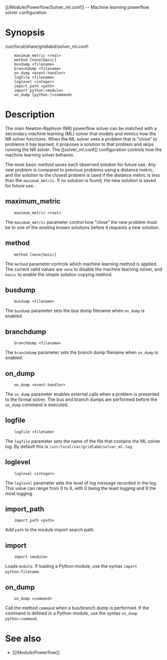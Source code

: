 [[/Module/Powerflow/Solver_ml.conf]] -- Machine learning powerflow solver configuration

# Synopsis
/usr/local/share/gridlabd/solver_ml.conf:
~~~
    maximum_metric <real>
    method [none|basic]
    busdump <filename>
    branchdump <filename>
    on_dump <event-handler>
    logfile <filename>
    loglevel <integer>
    import_path <path>
    import python:<module>
    on_dump [python:]<command>
~~~

# Description

The main Newton-Raphson (NR) powerflow solver can be matched with a secondary machine learning (ML) solver that models and mimics how the NR solver functions.  When the ML solver sees a problem that is "close" to problems it has learned, it proposes a solution to that problem and skips running the NR solver. The [[solver_ml.conf]] configuration controls how the machine learning solver behaves.

The most basic method saves each observed solution for future use.  Any new problem is compared to previous problems using a distance metric, and the solution to the closest problem is used if the distance metric is less than the `maximum_metric`.  If no solution is found, the new solution is saved for future use.

## maximum_metric
~~~
    maximum_metric <real>
~~~

The `maximum_metric` parameter control how "close" the new problem must be to one of the existing known solutions before it requests a new solution.

## method
~~~
    method [none|basic]
~~~

The `method` parameter controls which machine learning method is applied. The current valid values are `none` to disable the machine learning solver, and `basic` to enable the simple solution copying method.

## busdump
~~~
    busdump <filename>
~~~

The `busdump` parameter sets the bus dump filename when `on_dump` is enabled.

## branchdump
~~~
    branchdump <filename>
~~~

The `branchdump` parameter sets the branch dump filename when `on_dump` is enabled.

## on_dump
~~~
    on_dump <event-handler>
~~~

The `on_dump` parameter enables external calls when a problem is presented to the formal solver.  The bus and branch dumps are performed before the `on_dump` command is executed.

## logfile
~~~
    logfile <filename>
~~~

The `logfile` parameter sets the name of the file that contains the ML solver log.  By default this is `/usr/local/var/gridlabd/solver_ml.log`.

## loglevel
~~~
    loglevel <integer>
~~~

The `loglevel` parameter sets the level of log message recorded in the log.  This value can range from 0 to 9, with 0 being the least logging and 9 the most logging.

## import_path
~~~
    import_path <path>
~~~

Add `path` to the module import search path.

## import
~~~
    import <module>
~~~

Loads `module`.  If loading a Python module, use the syntax `import python:filename`.

## on_dump
~~~
    on_dump <command>
~~~

Call the method `command` when a bus/branch dump is performed. If the command is defined in a Python module, use the syntax `on_dump python:command`.
    
# See also

* [[/Module/Powerflow]]
